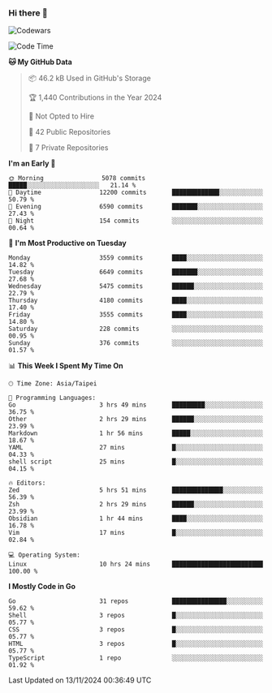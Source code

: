 ### Hi there 👋

![Codewars](https://www.codewars.com/users/omegaatt36/badges/small)

<!--START_SECTION:waka-->
![Code Time](http://img.shields.io/badge/Code%20Time-2%2C903%20hrs%2013%20mins-blue)

**🐱 My GitHub Data** 

> 📦 46.2 kB Used in GitHub's Storage 
 > 
> 🏆 1,440 Contributions in the Year 2024
 > 
> 🚫 Not Opted to Hire
 > 
> 📜 42 Public Repositories 
 > 
> 🔑 7 Private Repositories 
 > 
**I'm an Early 🐤** 

```text
🌞 Morning                5078 commits        █████░░░░░░░░░░░░░░░░░░░░   21.14 % 
🌆 Daytime                12200 commits       █████████████░░░░░░░░░░░░   50.79 % 
🌃 Evening                6590 commits        ███████░░░░░░░░░░░░░░░░░░   27.43 % 
🌙 Night                  154 commits         ░░░░░░░░░░░░░░░░░░░░░░░░░   00.64 % 
```
📅 **I'm Most Productive on Tuesday** 

```text
Monday                   3559 commits        ████░░░░░░░░░░░░░░░░░░░░░   14.82 % 
Tuesday                  6649 commits        ███████░░░░░░░░░░░░░░░░░░   27.68 % 
Wednesday                5475 commits        ██████░░░░░░░░░░░░░░░░░░░   22.79 % 
Thursday                 4180 commits        ████░░░░░░░░░░░░░░░░░░░░░   17.40 % 
Friday                   3555 commits        ████░░░░░░░░░░░░░░░░░░░░░   14.80 % 
Saturday                 228 commits         ░░░░░░░░░░░░░░░░░░░░░░░░░   00.95 % 
Sunday                   376 commits         ░░░░░░░░░░░░░░░░░░░░░░░░░   01.57 % 
```


📊 **This Week I Spent My Time On** 

```text
🕑︎ Time Zone: Asia/Taipei

💬 Programming Languages: 
Go                       3 hrs 49 mins       █████████░░░░░░░░░░░░░░░░   36.75 % 
Other                    2 hrs 29 mins       ██████░░░░░░░░░░░░░░░░░░░   23.99 % 
Markdown                 1 hr 56 mins        █████░░░░░░░░░░░░░░░░░░░░   18.67 % 
YAML                     27 mins             █░░░░░░░░░░░░░░░░░░░░░░░░   04.33 % 
shell script             25 mins             █░░░░░░░░░░░░░░░░░░░░░░░░   04.15 % 

🔥 Editors: 
Zed                      5 hrs 51 mins       ██████████████░░░░░░░░░░░   56.39 % 
Zsh                      2 hrs 29 mins       ██████░░░░░░░░░░░░░░░░░░░   23.99 % 
Obsidian                 1 hr 44 mins        ████░░░░░░░░░░░░░░░░░░░░░   16.78 % 
Vim                      17 mins             █░░░░░░░░░░░░░░░░░░░░░░░░   02.84 % 

💻 Operating System: 
Linux                    10 hrs 24 mins      █████████████████████████   100.00 % 
```

**I Mostly Code in Go** 

```text
Go                       31 repos            ███████████████░░░░░░░░░░   59.62 % 
Shell                    3 repos             █░░░░░░░░░░░░░░░░░░░░░░░░   05.77 % 
CSS                      3 repos             █░░░░░░░░░░░░░░░░░░░░░░░░   05.77 % 
HTML                     3 repos             █░░░░░░░░░░░░░░░░░░░░░░░░   05.77 % 
TypeScript               1 repo              ░░░░░░░░░░░░░░░░░░░░░░░░░   01.92 % 
```




 Last Updated on 13/11/2024 00:36:49 UTC
<!--END_SECTION:waka-->

<!--
**omegaatt36/omegaatt36** is a ✨ _special_ ✨ repository because its `README.md` (this file) appears on your GitHub profile.

Here are some ideas to get you started:

- 🔭 I’m currently working on ...
- 🌱 I’m currently learning ...
- 👯 I’m looking to collaborate on ...
- 🤔 I’m looking for help with ...
- 💬 Ask me about ...
- 📫 How to reach me: ...
- 😄 Pronouns: ...
- ⚡ Fun fact: ...
-->
